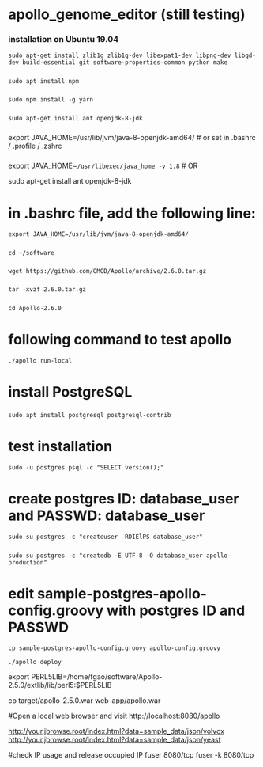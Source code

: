 # apollo_genome_editor (still testing)
### installation on Ubuntu 19.04

`sudo apt-get install zlib1g zlib1g-dev libexpat1-dev libpng-dev libgd-dev build-essential git software-properties-common python make`
#####
`sudo apt install npm`
#####
`sudo npm install -g yarn`
#####
`sudo apt-get install ant openjdk-8-jdk`
#####
export JAVA_HOME=/usr/lib/jvm/java-8-openjdk-amd64/  # or set in .bashrc / .profile / .zshrc
#####
export JAVA_HOME=`/usr/libexec/java_home -v 1.8` # OR

sudo apt-get install ant openjdk-8-jdk 

# in .bashrc file, add the following line:
`export JAVA_HOME=/usr/lib/jvm/java-8-openjdk-amd64/`

#####
`cd ~/software`
#####
`wget https://github.com/GMOD/Apollo/archive/2.6.0.tar.gz`
#####
`tar -xvzf 2.6.0.tar.gz`
#####
`cd Apollo-2.6.0`

# following command to test apollo
`./apollo run-local`

# install PostgreSQL

#####
`sudo apt install postgresql postgresql-contrib`

# test installation
`sudo -u postgres psql -c "SELECT version();"`

# create postgres ID: database_user and PASSWD: database_user
`sudo su postgres -c "createuser -RDIElPS database_user"`
#####
`sudo su postgres -c "createdb -E UTF-8 -O database_user apollo-production"`

# edit sample-postgres-apollo-config.groovy with postgres ID and PASSWD

`cp sample-postgres-apollo-config.groovy apollo-config.groovy`

`./apollo deploy`

export PERL5LIB=/home/fgao/software/Apollo-2.5.0/extlib/lib/perl5:$PERL5LIB

cp target/apollo-2.5.0.war web-app/apollo.war

#Open a local web browser and visit http://localhost:8080/apollo

http://your.jbrowse.root/index.html?data=sample_data/json/volvox
http://your.jbrowse.root/index.html?data=sample_data/json/yeast

#check IP usage and release occupied IP
fuser 8080/tcp
fuser -k 8080/tcp

